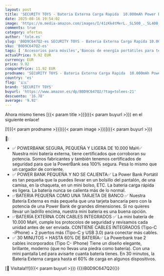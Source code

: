```yaml
---
layout: post
title: 'SECURITY TOYS - Bateria Externa Carga Rapida  10.000mAh Power Bank Carga Rápida con Salida USB y USB C  Batería Portatil para iPhone  con Cables Integrados  Compatible con Samsung Huawei iPad Macbook ST3'
date: 2025-08-16 19:54:02
image: 'https://m.media-amazon.com/images/I/41zKk4tMerL._SL500_._SL400_.jpg'
comments: true
category: ofertas
author: 'tole.es'
slug: 'B0D9C647Q2-es SECURITY TOYS - Bateria Externa Carga Rapida 10.000mAh...'
sku: 'B0D9C647Q2-es'
tags: [ 'Accesorios para móviles','Bancos de energía portátiles para teléfonos móviles','Cargadores para móviles','Comunicación móvil y accesorios','Electrónica','ipad','iphone','security toys','🇪🇸', ]
actualPrice: 9.92 EUR
currency: EUR
price: 9.92
comparePrice: 11.92 EUR
prodname: 'SECURITY TOYS - Bateria Externa Carga Rapida  10.000mAh Power Bank Carga Rápida con Salida USB y USB C  Batería Portatil para iPhone  con Cables Integrados  Compatible con Samsung Huawei iPad Macbook ST3'
country: 'es'
flag: '🇪🇸'
brand: 'SECURITY TOYS'
buyurl: 'https://www.amazon.es/dp/B0D9C647Q2/?tag=tolees-21'
descuento: '16.78'
average: '9.92'
---
```


Ahora mismo tienes [{{< param title >}}]({{< param buyurl >}}) en el siguiente enlace!

[![{{< param prodname >}}]({{< param image >}})]({{< param buyurl >}})

🔎:

- ✅ POWERBANK SEGURA, PEQUEÑA Y LIGERA DE 10.000 MaH✅ Nuestra mini batería externa, tiene certificados que corroboran su potencia. Somos fabricantes y también tenemos certificados de seguridad para que la PowerBank sea 100% segura. Pesa lo mismo que un cargador de corriente.
- ✅ POWER BANK PEQUEÑA Y NO SE CALIENTA✅ La Power Bank Portátil es tan pequeña que la puedes llevar en un bolsillo del pantalón, de una camisa, en la chaqueta, en un mini bolso, ETC. La batería carga rápida es ligera. La batería nunca se calienta más de lo normal.
- ✅BATERIA PEQUEÑA COMO UNA TARJETA DE BANCO ✅ Nuestra Batería Externa es más pequeña que una tarjeta bancaria pero con la potencia de una Power Bank de grandes dimensiones. Si no quieres llevar un ladrillo encima, nuestra mini bateria es una buena opción.
- ✅BATERÍA EXTERNA CON CABLES INTEGRADOS ✅ La mini batería de 10.000 MaH, cumple los protocolos de seguridad y revisamos cada unidad antes de ser enviada. CONTIENE CABLES INTEGRADOS (Tipo-C -iPhone) + 2 puertos más (Tipo-C y USB 3.0) para conectar más cables.
- ✅ 30 MINUTOS = HASTA 60% DE BATERÍA✅ La Powerbank trae 2 cables incorporados (Tipo C- IPhone) Tiene un diseño elegante, brillante, moderno (que no llevas una piedra como batería). Con una mini pantalla Led para avisarte cuanta batería tienes. En 30 minutos, la Batería Externa cargara hasta el 60% de carga en algunos dispositivos.

[🛒 Visítala!!!]({{< param buyurl >}})
{{<world>}}B0D9C647Q2{{</world>}}
